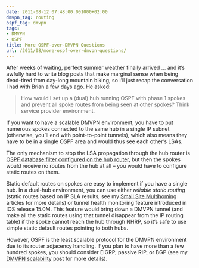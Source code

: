 ```yaml
---
date: 2011-08-12 07:48:00.001000+02:00
dmvpn_tag: routing
ospf_tag: dmvpn
tags:
- DMVPN
- OSPF
title: More OSPF-over-DMVPN Questions
url: /2011/08/more-ospf-over-dmvpn-questions/
---
```

After weeks of waiting, perfect summer weather finally arrived ... and it’s awfully hard to write blog posts that make marginal sense when being dead-tired from day-long mountain biking, so I’ll just recap the conversation I had with Brian a few days ago. He asked:

> How would I set up a (dual) hub running OSPF with phase 1 spokes and prevent all spoke routes from being seen at other spokes? Think service provider environment.

If you want to have a scalable DMVPN environment, you have to put numerous spokes connected to the same hub in a single IP subnet (otherwise, you’ll end with point-to-point tunnels), which also means they have to be in a single OSPF area and would thus see each other’s LSAs.
<!--more-->
The only mechanism to stop the LSA propagation through the hub router is [OSPF database filter configured on the hub router](/kb/tag/OSPF/OSPF_Flood_Reduction_Hub_Spoke/), but then the spokes would receive no routes from the hub at all – you would have to configure static routes on them.

Static default routes on spokes are easy to implement if you have a single hub. In a dual-hub environment, you can use either *reliable static routing* (static routes based on IP SLA results, see my [Small Site Multihoming](/2009/05/small-site-multihoming-tutorial/) articles for more details) or tunnel health monitoring feature introduced in IOS release 15.0M. This feature would bring down a DMVPN tunnel (and make all the static routes using that tunnel disappear from the IP routing table) if the spoke cannot reach the hub through NHRP, so it’s safe to use simple static default routes pointing to both hubs.

However, OSPF is the least scalable protocol for the DMVPN environment due to its router adjacency handling. If you plan to have more than a few hundred spokes, you should consider EIGRP, passive RIP, or BGP (see my [DMVPN scalability](/2010/10/dmvpn-scalability/) post for more details).
